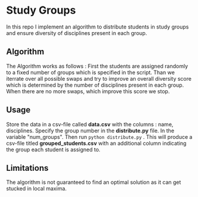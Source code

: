 # Study Groups

In this repo I implement an algorithm to distribute students in study groups and ensure diversity of disciplines present in each group.

## Algorithm 

The Algorithm works as follows : First the students are assigned randomly to a fixed number of groups which is specified in the script. Than we iterrate over all possible swaps and try to improve an overall diversity score which is determined by the number of disciplines present in each group. When there are no more swaps, which improve this score we stop.

## Usage 
Store the data in a csv-file called __data.csv__ with the columns : name, disciplines. Specify the group number in the __distribute.py__ file. In the variable "num_groups". Then run  ``` python distribute.py ``` .
This will produce a csv-file titled __grouped_students.csv__ with an additional column indicating the group each student is assigned to.

## Limitations
The algorithm is not guaranteed to find an optimal solution as it can get stucked in local maxima.


